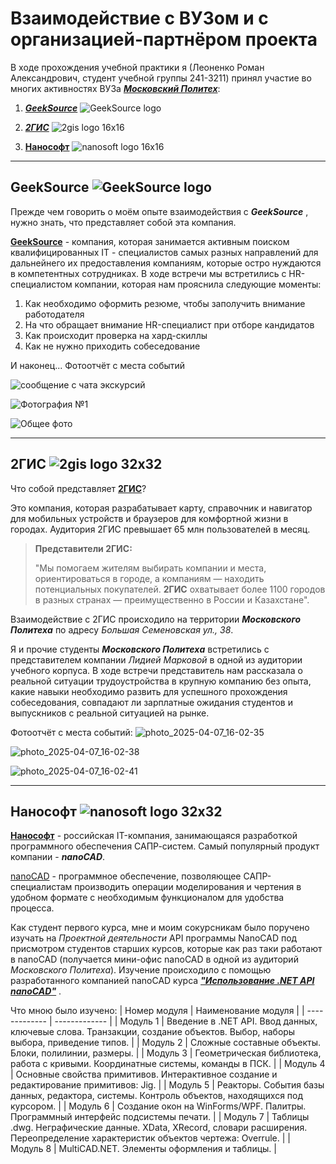 # Взаимодействие с ВУЗом и с организацией-партнёром проекта
В ходе прохождения учебной практики я (Леоненко Роман Александрович, студент учебной группы 241-3211) принял участие во многих активностях ВУЗа [_**Московский Политех**_](https://mospolytech.ru/):
1. [_**GeekSource**_](https://github.com/k0swel/practice-2025/blob/main/docs/%D0%B2%D0%B7%D0%B0%D0%B8%D0%BC%D0%BE%D0%B4%D0%B5%D0%B9%D1%81%D1%82%D0%B2%D0%B8%D0%B5.md#2%D0%B3%D0%B8%D1%81-) ![GeekSource logo](https://github.com/user-attachments/assets/110e4636-b3d3-44a2-94ee-02ea123664c9)

2. [_**2ГИС**_](https://github.com/k0swel/practice-2025/blob/main/docs/%D0%B2%D0%B7%D0%B0%D0%B8%D0%BC%D0%BE%D0%B4%D0%B5%D0%B9%D1%81%D1%82%D0%B2%D0%B8%D0%B5.md#2%D0%B3%D0%B8%D1%81-) ![2gis logo 16x16](https://github.com/user-attachments/assets/78b2211c-f0a5-49ea-874b-82beab6f983f)

3.  [**Нанософт**](https://github.com/k0swel/practice-2025/blob/main/docs/%D0%B2%D0%B7%D0%B0%D0%B8%D0%BC%D0%BE%D0%B4%D0%B5%D0%B9%D1%81%D1%82%D0%B2%D0%B8%D0%B5.md#%D0%BD%D0%B0%D0%BD%D0%BE%D1%81%D0%BE%D1%84%D1%82-) ![nanosoft logo 16x16](https://github.com/user-attachments/assets/b8e2b179-24e8-4fc4-9ed6-ca455a0d72f1)

--- 
## GeekSource ![GeekSource logo](https://github.com/user-attachments/assets/e34e5989-2735-4140-961a-4280959fe09a)
Прежде чем говорить о моём опыте взаимодействия с _**GeekSource**_ , нужно знать, что представляет собой эта компания.  
  
**[GeekSource](https://geeksource.ru/)** - компания, которая занимается активным поиском квалифицированных IT - специалистов самых разных направлений для дальнейнего их предоставления компаниям, которые остро нуждаются в компетентных сотрудниках.
В ходе встречи мы встретились с HR-специалистом компании, которая нам прояснила следующие моменты:  
1. Как необходимо оформить резюме, чтобы заполучить внимание работодателя
2. На что обращает внимание HR-специалист при отборе кандидатов
3. Как происходит проверка на хард-скиллы
4. Как не нужно приходить собеседование
  
И наконец... Фотоотчёт с места событий    


![сообщение с чата экскурсий](https://github.com/user-attachments/assets/a84b173f-1f9d-4593-8f25-213c4df89ff5)  

  
![Фотография №1](https://github.com/user-attachments/assets/3dbde2b2-bdf6-402f-80ed-4d916f0a9db6)  

  
![Общее фото](https://github.com/user-attachments/assets/7704564e-fb35-44e7-8c4e-003c029f0511)

---
## 2ГИС ![2gis logo 32x32](https://github.com/user-attachments/assets/7c146cf7-11ed-41f9-88ea-ef8e9de1cbf6)
Что собой представляет **[2ГИС](https://2gis.ru/)**?  

Это компания, которая разрабатывает карту, справочник и навигатор для мобильных устройств и браузеров для комфортной жизни в городах. Аудитория 2ГИС превышает 65 млн пользователей в месяц.

> **Представители 2ГИС:**
> 
> "Мы помогаем жителям выбирать компании и места, ориентироваться в городе, а компаниям — находить потенциальных покупателей. **2ГИС** охватывает более 1100 городов в разных странах  — преимущественно в России и Казахстане".

Взаимодействие с 2ГИС происходило на территории _**Московского Политеха**_ по адресу _Большая Семеновская ул., 38_.  

Я и прочие студенты _**Московского Политеха**_ встретились с представителем компании _Лидией Марковой_ в одной из аудитории учебного корпуса. В ходе встречи представитель нам рассказала о реальной ситуации трудоустройства в крупную компанию без опыта, какие навыки необходимо развить для успешного прохождения собеседования, совпадают ли зарплатные ожидания студентов и выпускников с реальной ситуацией на рынке.  

Фотоотчёт с места событий:
![photo_2025-04-07_16-02-35](https://github.com/user-attachments/assets/b1ee32d6-ffc7-4d4b-ab74-68a14b7ca488)  

![photo_2025-04-07_16-02-38](https://github.com/user-attachments/assets/150a498a-273b-42ab-a532-66197b4376c1)  

![photo_2025-04-07_16-02-41](https://github.com/user-attachments/assets/723c9047-e667-4743-bf01-2b5a851a7b6b)

---
## Нанософт ![nanosoft logo 32x32](https://github.com/user-attachments/assets/92081ec9-699a-4394-adde-4ad08ef707d5)
__**[Нанософт](https://www.nanocad.ru/)**__ - российская IT-компания, занимающаяся разработкой программного обеспечения САПР-систем. Самый популярный продукт компании - _**nanoCAD**_.  

[nanoCAD](https://www.nanocad.ru/) - программное обеспечение, позволяющее САПР-специалистам производить операции моделирования и чертения в удобном формате с необходимым функционалом для удобства процесса.  

Как студент первого курса, мне и моим сокурсникам было поручено изучать на _Проектной деятельности_ API программы NanoCAD под присмотром студентов старших курсов, которые как раз таки работают в nanoCAD (получается мини-офис nanoCAD в одной из аудиторий _Московского Политеха_). Изучение происходило с помощью разработанного компанией nanoCAD курса _**["Использование .NET API nanoCAD"](https://moodletest.nanodev.ru/course/view.php?id=4)**_ .

Что мною было изучено:
| Номер модуля  | Наименование модуля |
| ------------- | ------------- |
| Модуль 1  | Введение в .NET API. Ввод данных, ключевые слова. Транзакции, создание объектов. Выбор, наборы выбора, приведение типов.  |
| Модуль 2  | Сложные составные объекты. Блоки, полилинии, размеры.  |
| Модуль 3 | Геометрическая библиотека, работа с кривыми. Координатные системы, команды в ПСК.  |
| Модуль 4 | Основные свойства примитивов. Интерактивное создание и редактирование примитивов: Jig. |
| Модуль 5 | Реакторы. События базы данных, редактора, системы. Контроль объектов, находящихся под курсором. |
| Модуль 6 | Создание окон на WinForms/WPF. Палитры. Программный интерфейс подсистемы печати. |
| Модуль 7 | Таблицы .dwg. Неграфические данные. XData, XRecord, словари расширения. Переопределение характеристик объектов чертежа: Overrule. |
| Модуль 8 | MultiCAD.NET. Элементы оформления и таблицы. |

